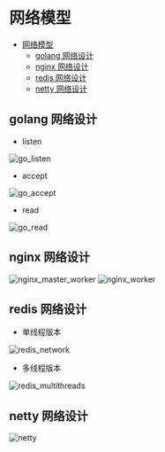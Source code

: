 # 网络模型

- [网络模型](#网络模型)
  - [golang 网络设计](#golang-网络设计)
  - [nginx 网络设计](#nginx-网络设计)
  - [redis 网络设计](#redis-网络设计)
  - [netty 网络设计](#netty-网络设计)

## golang 网络设计

- listen

![go_listen](https://github.com/gongluck/images/blob/main/network/go/go_listen.png)

- accept

![go_accept](https://github.com/gongluck/images/blob/main/network/go/go_accept.png)

- read

![go_read](https://github.com/gongluck/images/blob/main/network/go/go_read.png)

## nginx 网络设计

![nginx_master_worker](https://github.com/gongluck/images/blob/main/network/nginx/nginx_master_worker.png)
![nginx_worker](https://github.com/gongluck/images/blob/main/network/nginx/nginx_worker.png)

## redis 网络设计

- 单线程版本

![redis_network](https://github.com/gongluck/images/blob/main/network/redis/redis_network.png)

- 多线程版本

![redis_multithreads](https://github.com/gongluck/images/blob/main/network/redis/redis_multithreads.png)

## netty 网络设计

![netty](https://github.com/gongluck/images/blob/main/network/netty/netty.png)
